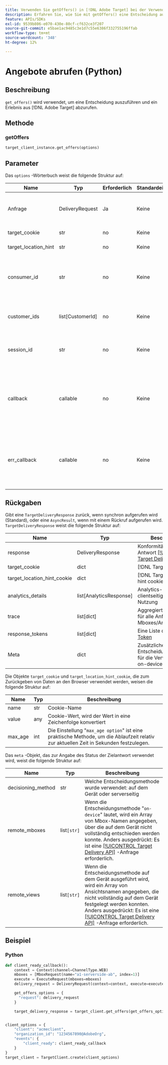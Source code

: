 ```yaml
---
title: Verwenden Sie getOffers() in [!DNL Adobe Target] bei der Verwendung des Python-SDK.
description: Erfahren Sie, wie Sie mit getOffers() eine Entscheidung ausführen und ein Erlebnis aus  [!DNL Adobe Target] abrufen können.
feature: APIs/SDKs
exl-id: 9539b806-e070-430e-80cf-cf632ce3f207
source-git-commit: e5bae1ac9485c3e1d7c55e6386f332755196ffab
workflow-type: tm+mt
source-wordcount: '348'
ht-degree: 12%

---
```


# Angebote abrufen (Python)

## Beschreibung

`get_offers()` wird verwendet, um eine Entscheidung auszuführen und ein Erlebnis aus [!DNL Adobe Target] abzurufen.


## Methode

### getOffers

```python {line-numbers="true"}
target_client_instance.get_offers(options)
```

## Parameter

Das `options` -Wörterbuch weist die folgende Struktur auf:

| Name | Typ | Erforderlich | Standardeinstellung | Beschreibung |
| --- | --- | --- | --- | --- |
| Anfrage | DeliveryRequest | Ja | Keine | Konformität mit der [[!DNL Target Delivery API]](/help/dev/implement/delivery-api/overview.md)-Anforderung |
| target_cookie | str | no | Keine | [!DNL Target] -Cookie |
| target_location_hint | str | no | Keine | [!DNL Target] Standorthinweis |
| consumer_id | str | no | Keine | Beim Zuordnen mehrerer Aufrufe sollten unterschiedliche Kunden-IDs angegeben werden |
| customer_ids | list[CustomerId] | no | Keine | Eine Liste der Kunden-IDs im mit VisitorId kompatiblen Format |
| session_id | str | no | Keine | Wird zum Verknüpfen mehrerer Anforderungen verwendet |
| callback | callable | no | Keine | Wenn die Anfrage asynchron verarbeitet wird, wird der Callback aufgerufen, wenn die Antwort bereit ist |
| err_callback | callable | no | Keine | Wenn die Anfrage asynchron verarbeitet wird, wird beim Auslösen einer Ausnahme der Fehler-Callback aufgerufen |

## Rückgaben

Gibt eine `TargetDeliveryResponse` zurück, wenn synchron aufgerufen wird (Standard), oder eine `AsyncResult`, wenn mit einem Rückruf aufgerufen wird. `TargetDeliveryResponse` weist die folgende Struktur auf:

| Name | Typ | Beschreibung |
| --- | --- | --- |
| response | DeliveryResponse | Konformität mit der Antwort [[!UICONTROL Target Delivery API]](/help/dev/implement/delivery-api/overview.md) |
| target_cookie | dict | [!DNL Target] -Cookie |
| target_location_hint_cookie | dict | [!DNL Target] location hint cookie |
| analytics_details | list[AnalyticsResponse] | Analytics-Nutzlast bei clientseitiger Analytics-Nutzung |
| trace | list[dict] | Aggregierte Trace-Daten für alle Anfrage-Mboxes/Ansichten |
| response_tokens | list[dict] | Eine Liste der &#x200B;[Antwort-Token](https://experienceleague.adobe.com/docs/target/using/administer/response-tokens.html) |
| Meta | dict | Zusätzliche Entscheidungsmetadaten für die Verwendung mit on-device-Decisioning |

Die Objekte `target_cookie` und `target_location_hint_cookie`, die zum Zurückgeben von Daten an den Browser verwendet werden, weisen die folgende Struktur auf:

| Name | Typ | Beschreibung |
| --- | --- | --- |
| name | str | Cookie-Name |
| value | any | Cookie-Wert, wird der Wert in eine Zeichenfolge konvertiert |
| max_age | int | Die Einstellung &quot;`max_age option`&quot; ist eine praktische Methode, um die Ablaufzeit relativ zur aktuellen Zeit in Sekunden festzulegen. |

Das `meta` -Objekt, das zur Angabe des Status der Zielantwort verwendet wird, weist die folgende Struktur auf:

| Name | Typ | Beschreibung |
| --- | --- | --- |
| decisioning_method | str | Welche Entscheidungsmethode wurde verwendet: auf dem Gerät oder serverseitig |
| remote_mboxes | list`[str]` | Wenn die Entscheidungsmethode &quot;`on-device`&quot; lautet, wird ein Array von Mbox-Namen angegeben, über die auf dem Gerät nicht vollständig entschieden werden konnte. Anders ausgedrückt: Es ist eine [[!UICONTROL Target Delivery API]](/help/dev/implement/delivery-api/overview.md) -Anfrage erforderlich. |
| remote_views | list`[str]` | Wenn die Entscheidungsmethode auf dem Gerät ausgeführt wird, wird ein Array von Ansichtsnamen angegeben, die nicht vollständig auf dem Gerät festgelegt werden konnten. Anders ausgedrückt: Es ist eine [[!UICONTROL Target Delivery API]](/help/dev/implement/delivery-api/overview.md) -Anfrage erforderlich. |

## Beispiel

### Python

```python {line-numbers="true"}
def client_ready_callback():
    context = Context(channel=ChannelType.WEB)
    mboxes = [MboxRequest(name="a1-serverside-ab", index=1)]
    execute = ExecuteRequest(mboxes=mboxes)
    delivery_request = DeliveryRequest(context=context, execute=execute)

    get_offers_options = {
      "request": delivery_request
    }

    target_delivery_response = target_client.get_offers(get_offers_options)


client_options = {
    "client": "acmeclient",
    "organization_id": "1234567890@AdobeOrg",
    "events": {
        "client_ready": client_ready_callback
    }
}
target_client = TargetClient.create(client_options)
```
